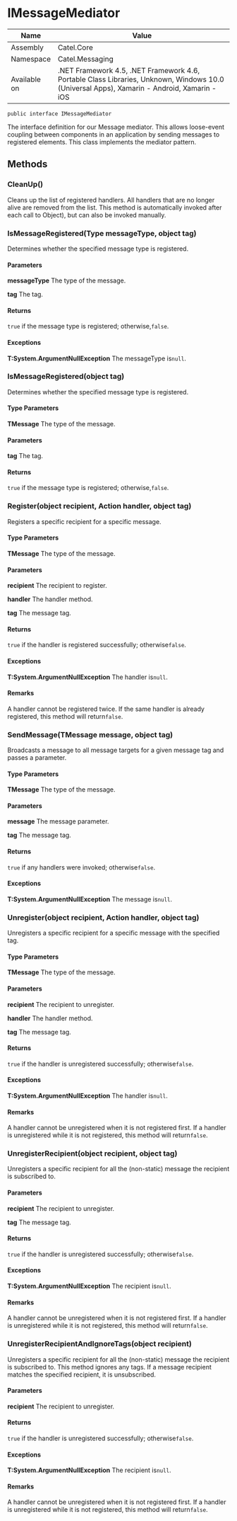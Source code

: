 

# IMessageMediator

Name|Value
---|---
Assembly|Catel.Core
Namespace|Catel.Messaging
Available on|.NET Framework 4.5, .NET Framework 4.6, Portable Class Libraries, Unknown, Windows 10.0 (Universal Apps), Xamarin - Android, Xamarin - iOS

```
public interface IMessageMediator
```

The interface definition for our Message mediator. This allows loose-event coupling between components in an application by sending messages to registered elements. This class implements the mediator pattern.



## Methods

### CleanUp()

Cleans up the list of registered handlers. All handlers that are no longer alive are removed from the list. This method is automatically invoked after each call to Object), but can also be invoked manually.



### IsMessageRegistered(Type messageType, object tag)

Determines whether the specified message type is registered.

#### Parameters

**messageType**
The type of the message.

**tag**
The tag.

#### Returns

`true` if the message type is registered; otherwise,`false`.

#### Exceptions

**T:System.ArgumentNullException**
The messageType is`null`.



### IsMessageRegistered<TMessage>(object tag)

Determines whether the specified message type is registered.

#### Type Parameters

**TMessage**
The type of the message.

#### Parameters

**tag**
The tag.

#### Returns

`true` if the message type is registered; otherwise,`false`.



### Register<TMessage>(object recipient, Action<TMessage> handler, object tag)

Registers a specific recipient for a specific message.

#### Type Parameters

**TMessage**
The type of the message.

#### Parameters

**recipient**
The recipient to register.

**handler**
The handler method.

**tag**
The message tag.

#### Returns

`true` if the handler is registered successfully; otherwise`false`.

#### Exceptions

**T:System.ArgumentNullException**
The handler is`null`.

#### Remarks

A handler cannot be registered twice. If the same handler is already registered, this method will return`false`.



### SendMessage<TMessage>(TMessage message, object tag)

Broadcasts a message to all message targets for a given message tag and passes a parameter.

#### Type Parameters

**TMessage**
The type of the message.

#### Parameters

**message**
The message parameter.

**tag**
The message tag.

#### Returns

`true` if any handlers were invoked; otherwise`false`.

#### Exceptions

**T:System.ArgumentNullException**
The message is`null`.



### Unregister<TMessage>(object recipient, Action<TMessage> handler, object tag)

Unregisters a specific recipient for a specific message with the specified tag.

#### Type Parameters

**TMessage**
The type of the message.

#### Parameters

**recipient**
The recipient to unregister.

**handler**
The handler method.

**tag**
The message tag.

#### Returns

`true` if the handler is unregistered successfully; otherwise`false`.

#### Exceptions

**T:System.ArgumentNullException**
The handler is`null`.

#### Remarks

A handler cannot be unregistered when it is not registered first. If a handler is unregistered while it is not registered, this method will return`false`.



### UnregisterRecipient(object recipient, object tag)

Unregisters a specific recipient for all the (non-static) message the recipient is subscribed to.

#### Parameters

**recipient**
The recipient to unregister.

**tag**
The message tag.

#### Returns

`true` if the handler is unregistered successfully; otherwise`false`.

#### Exceptions

**T:System.ArgumentNullException**
The recipient is`null`.

#### Remarks

A handler cannot be unregistered when it is not registered first. If a handler is unregistered while it is not registered, this method will return`false`.



### UnregisterRecipientAndIgnoreTags(object recipient)

Unregisters a specific recipient for all the (non-static) message the recipient is subscribed to. This method ignores any tags. If a message recipient matches the specified recipient, it is unsubscribed.

#### Parameters

**recipient**
The recipient to unregister.

#### Returns

`true` if the handler is unregistered successfully; otherwise`false`.

#### Exceptions

**T:System.ArgumentNullException**
The recipient is`null`.

#### Remarks

A handler cannot be unregistered when it is not registered first. If a handler is unregistered while it is not registered, this method will return`false`.



